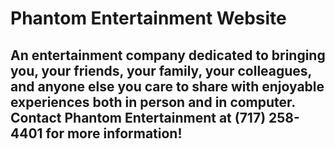 # Phantom Entertainment Website

## An entertainment company dedicated to bringing you, your friends, your family, your colleagues, and anyone else you care to share  with enjoyable experiences both in person and in computer. Contact Phantom Entertainment at (717) 258-4401 for more information!
